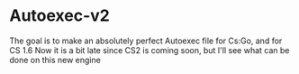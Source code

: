 # Autoexec-v2
The goal is to make an absolutely perfect Autoexec file for Cs:Go, and for CS 1.6
Now it is a bit late since CS2 is coming soon, but I'll see what can be done on this new engine
